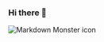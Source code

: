 ### Hi there 👋
<img src="https://img.freepik.com/vecteurs-libre/illustrations-lo-fi-degradees_52683-82982.jpg?t=st=1662205227~exp=1662205827~hmac=b0263d5d58c983ef462fa6f98348bcbf7bedf5a5a2e09a2acdb04f6a2af1828b" alt="Markdown Monster icon" />

<!--
**Sverine/Sverine** is a ✨ _special_ ✨ repository because its `README.md` (this file) appears on your GitHub profile.

Here are some ideas to get you started:

- 🔭 I’m currently working on ...
- 🌱 I’m currently learning ...
- 👯 I’m looking to collaborate on ...
- 🤔 I’m looking for help with ...
- 💬 Ask me about ...
- 📫 How to reach me: ...
- 😄 Pronouns: ...
- ⚡ Fun fact: ...
-->
